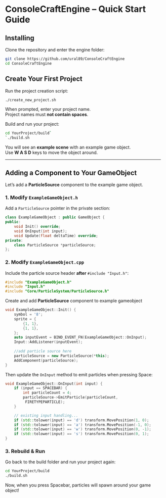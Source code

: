 # ConsoleCraftEngine – Quick Start Guide

## Installing

Clone the repository and enter the engine folder:

```bash
git clone https://github.com/ural89/ConsoleCraftEngine
cd ConsoleCraftEngine
```
## Create Your First Project

Run the project creation script:

```bash
./create_new_project.sh
```

When prompted, enter your project name.  
Project names must **not contain spaces**.

Build and run your project:

``` bash
cd YourProject/build`
`./build.sh
```

You will see an **example scene** with an example game object.  
Use **W A S D** keys to move the object around.

---

## Adding a Component to Your GameObject

Let’s add a **ParticleSource** component to the example game object.

### 1. Modify `ExampleGameObject.h`

Add a `ParticleSource` pointer in the private section:

``` cpp
class ExampleGameObject : public GameObject {
public:
    void Init() override;
    void OnInput(int input);
    void Update(float deltaTime) override;
private:
    class ParticleSource *particleSource;
};
```
### 2. Modify `ExampleGameObject.cpp`

Include the particle source header **after** `#include "Input.h"`:
``` cpp
#include "ExampleGameObject.h"
#include "Input.h"
#include "Core/ParticleSystem/ParticleSource.h"
```
Create and add **ParticleSource** component to example gameobject
``` cpp
void ExampleGameObject::Init() {
    symbol = '8';
    sprite = {
        {1, 1},
        {1, 1},
    };
    auto inputEvent = BIND_EVENT_FN(ExampleGameObject::OnInput);
    Input::AddListener(inputEvent);
	
	//add particle source here
    particleSource = new ParticleSource(*this);
    AddComponent(particleSource);
}

```
Then update the `OnInput` method to emit particles when pressing Space:
``` cpp
void ExampleGameObject::OnInput(int input) {
    if (input == SPACEBAR) {
		int particleCount = 4;
        particleSource->EmitParticle(particleCount,
         FIRETYPEPARTICLE);
    }

    // existing input handling...
    if (std::tolower(input) == 'd') transform.MovePosition(1, 0);
    if (std::tolower(input) == 'a') transform.MovePosition(-1, 0);
    if (std::tolower(input) == 'w') transform.MovePosition(0, -1);
    if (std::tolower(input) == 's') transform.MovePosition(0, 1);
}
```
### 3. Rebuild & Run

Go back to the build folder and run your project again:
```bash
cd YourProject/build
./build.sh
```


Now, when you press Spacebar, particles will spawn around your game object! 

